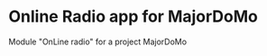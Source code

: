 Online Radio app for MajorDoMo
==========================

Module "OnLine radio" for a project MajorDoMo
